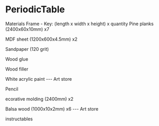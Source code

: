 # PeriodicTable


Materials
Frame - Key: (length x width x height) x quantity
Pine planks (2400x60x10mm) x7

MDF sheet (1200x600x4.5mm) x2

Sandpaper (120 grit)

Wood glue

Wood filler

White acrylic paint --- Art store

Pencil

ecorative molding (2400mm) x2

Balsa wood (1000x10x2mm) x6 --- Art store

instructables
